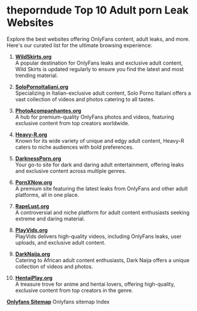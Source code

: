 # theporndude Top 10 Adult porn Leak Websites

Explore the best websites offering OnlyFans content, adult leaks, and more. Here's our curated list for the ultimate browsing experience:

1. **[WildSkirts.org](https://wildskirts.org)**  
   A popular destination for OnlyFans leaks and exclusive adult content, Wild Skirts is updated regularly to ensure you find the latest and most trending material.

2. **[SoloPornoItaliani.org](https://solopornoitaliani.org)**  
   Specializing in Italian-exclusive adult content, Solo Porno Italiani offers a vast collection of videos and photos catering to all tastes.

3. **[PhotoAcompanhantes.org](https://photoacompanhantes.org)**  
   A hub for premium-quality OnlyFans photos and videos, featuring exclusive content from top creators worldwide.

4. **[Heavy-R.org](https://heavy-r.org)**  
   Known for its wide variety of unique and edgy adult content, Heavy-R caters to niche audiences with bold preferences.

5. **[DarknessPorn.org](https://darknessporn.org)**  
   Your go-to site for dark and daring adult entertainment, offering leaks and exclusive content across multiple genres.

6. **[PornXNow.org](https://pornxnow.org)**  
   A premium site featuring the latest leaks from OnlyFans and other adult platforms, all in one place.

7. **[RapeLust.org](https://rapelust.org)**  
   A controversial and niche platform for adult content enthusiasts seeking extreme and daring material.

8. **[PlayVids.org](https://playvids.org)**  
   PlayVids delivers high-quality videos, including OnlyFans leaks, user uploads, and exclusive adult content.

9. **[DarkNaija.org](https://darknaija.org)**  
   Catering to African adult content enthusiasts, Dark Naija offers a unique collection of videos and photos.

10. **[HentaiPlay.org](https://hentaiplay.org)**  
    A treasure trove for anime and hentai lovers, offering high-quality, exclusive content from top creators in the genre.

**[Onlyfans Sitemap](https://onlyfans.com/sitemap_index.xml)**
   Onlyfans sitemap Index 
